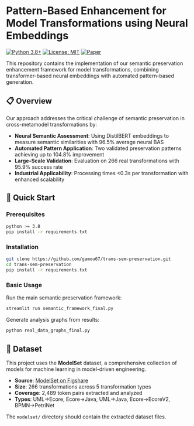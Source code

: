 # Pattern-Based Enhancement for Model Transformations using Neural Embeddings

[![Python 3.8+](https://img.shields.io/badge/python-3.8+-blue.svg)](https://www.python.org/downloads/)
[![License: MIT](https://img.shields.io/badge/License-MIT-yellow.svg)](https://opensource.org/licenses/MIT)
[![Paper](https://img.shields.io/badge/Paper-NIER%202025-green.svg)](https://github.com/gamou67/trans-sem-preservation.git)

This repository contains the implementation of our semantic preservation enhancement framework for model transformations, combining transformer-based neural embeddings with automated pattern-based generation.

## 📋 Overview

Our approach addresses the critical challenge of semantic preservation in cross-metamodel transformations by:

- **Neural Semantic Assessment**: Using DistilBERT embeddings to measure semantic similarities with 96.5% average neural BAS
- **Automated Pattern Application**: Two validated preservation patterns achieving up to 104.8% improvement
- **Large-Scale Validation**: Evaluation on 266 real transformations with 95.9% success rate
- **Industrial Applicability**: Processing times <0.3s per transformation with enhanced scalability

## 🚀 Quick Start

### Prerequisites

```bash
python >= 3.8
pip install -r requirements.txt
```

### Installation

```bash
git clone https://github.com/gamou67/trans-sem-preservation.git
cd trans-sem-preservation
pip install -r requirements.txt
```

### Basic Usage

Run the main semantic preservation framework:

```bash
streamlit run semantic_framework_final.py
```

Generate analysis graphs from results:

```bash
python real_data_graphs_final.py
```

## 🔬 Dataset

This project uses the **ModelSet** dataset, a comprehensive collection of models for machine learning in model-driven engineering.

- **Source**: [ModelSet on Figshare](https://figshare.com/s/5a6c02fa8ed20782935c?file=24495371)
- **Size**: 266 transformations across 5 transformation types
- **Coverage**: 2,489 token pairs extracted and analyzed
- **Types**: UML→Ecore, Ecore→Java, UML→Java, Ecore→EcoreV2, BPMN→PetriNet

The `modelset/` directory should contain the extracted dataset files.
